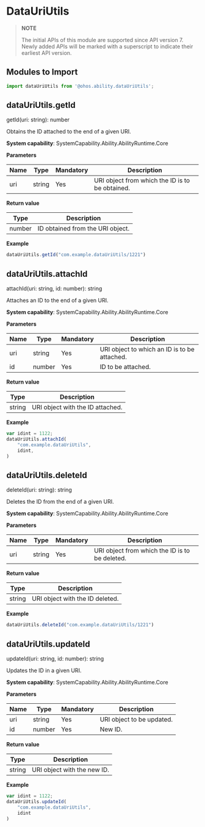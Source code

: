 # DataUriUtils

> **NOTE**
>
> The initial APIs of this module are supported since API version 7. Newly added APIs will be marked with a superscript to indicate their earliest API version.

## Modules to Import

```js
import dataUriUtils from '@ohos.ability.dataUriUtils';
```

## dataUriUtils.getId

getId(uri: string): number

Obtains the ID attached to the end of a given URI.

**System capability**: SystemCapability.Ability.AbilityRuntime.Core

**Parameters**

| Name | Type | Mandatory | Description |
| ---- | ------ | ---- | --------------------------- |
| uri | string | Yes | URI object from which the ID is to be obtained. |

**Return value**

| Type | Description |
| ------ | ------------------------ |
| number | ID obtained from the URI object. |

**Example**

```js
dataUriUtils.getId("com.example.dataUriUtils/1221")
```



## dataUriUtils.attachId

attachId(uri: string, id: number): string

Attaches an ID to the end of a given URI.

**System capability**: SystemCapability.Ability.AbilityRuntime.Core

**Parameters**

| Name | Type | Mandatory | Description |
| ---- | ------ | ---- | --------------------------- |
| uri | string | Yes | URI object to which an ID is to be attached. |
| id | number | Yes | ID to be attached. |

**Return value**

| Type | Description |
| ------ | --------------------- |
| string | URI object with the ID attached. |

**Example**

```js
var idint = 1122;
dataUriUtils.attachId(
    "com.example.dataUriUtils",
	idint,
)
```



## dataUriUtils.deleteId

deleteId(uri: string): string

Deletes the ID from the end of a given URI.

**System capability**: SystemCapability.Ability.AbilityRuntime.Core

**Parameters**

| Name | Type | Mandatory | Description |
| ---- | ------ | ---- | --------------------------- |
| uri | string | Yes | URI object from which the ID is to be deleted. |

**Return value**

| Type | Description |
| ------ | ------------------- |
| string | URI object with the ID deleted. |

**Example**

```js
dataUriUtils.deleteId("com.example.dataUriUtils/1221")
```



## dataUriUtils.updateId

updateId(uri: string, id: number): string

Updates the ID in a given URI.

**System capability**: SystemCapability.Ability.AbilityRuntime.Core

**Parameters**

| Name | Type | Mandatory | Description |
| ---- | ------ | ---- | ------------------- |
| uri | string | Yes | URI object to be updated. |
| id | number | Yes | New ID. |

**Return value**

| Type | Description |
| ------ | --------------- |
| string | URI object with the new ID. |

**Example**

```js
var idint = 1122;
dataUriUtils.updateId(
    "com.example.dataUriUtils",
	idint
)
```
